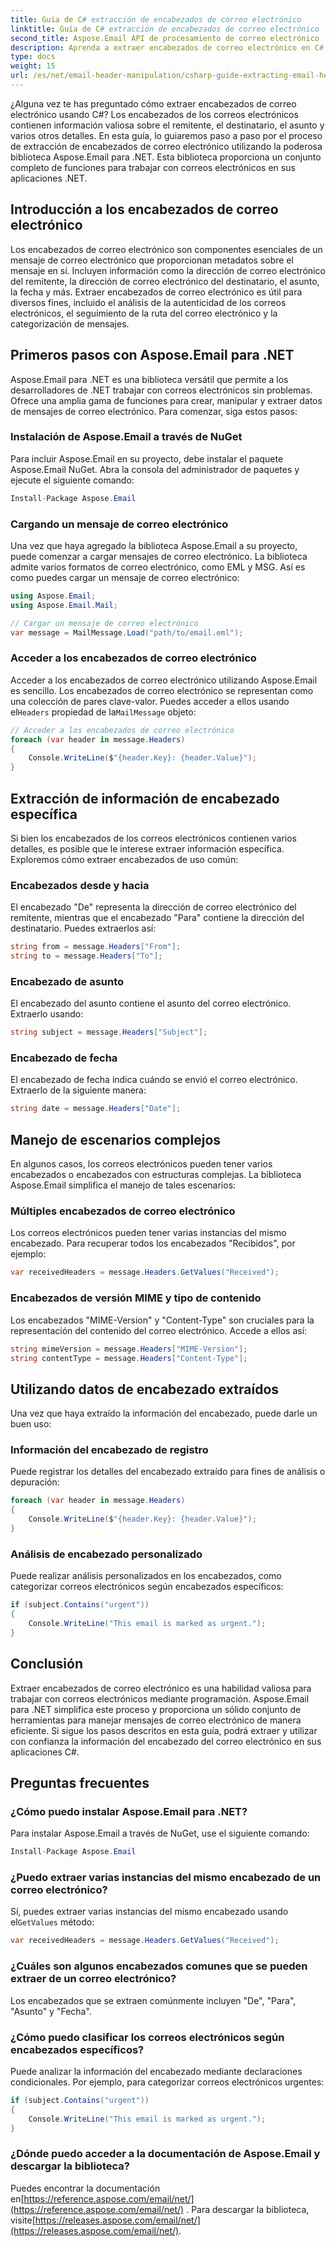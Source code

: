 ```yaml
---
title: Guía de C# extracción de encabezados de correo electrónico
linktitle: Guía de C# extracción de encabezados de correo electrónico
second_title: Aspose.Email API de procesamiento de correo electrónico .NET
description: Aprenda a extraer encabezados de correo electrónico en C# usando Aspose.Email para .NET. Guía paso a paso con código fuente para un análisis eficiente del correo electrónico.
type: docs
weight: 15
url: /es/net/email-header-manipulation/csharp-guide-extracting-email-headers/
---
```


¿Alguna vez te has preguntado cómo extraer encabezados de correo electrónico usando C#? Los encabezados de los correos electrónicos contienen información valiosa sobre el remitente, el destinatario, el asunto y varios otros detalles. En esta guía, lo guiaremos paso a paso por el proceso de extracción de encabezados de correo electrónico utilizando la poderosa biblioteca Aspose.Email para .NET. Esta biblioteca proporciona un conjunto completo de funciones para trabajar con correos electrónicos en sus aplicaciones .NET.

## Introducción a los encabezados de correo electrónico

Los encabezados de correo electrónico son componentes esenciales de un mensaje de correo electrónico que proporcionan metadatos sobre el mensaje en sí. Incluyen información como la dirección de correo electrónico del remitente, la dirección de correo electrónico del destinatario, el asunto, la fecha y más. Extraer encabezados de correo electrónico es útil para diversos fines, incluido el análisis de la autenticidad de los correos electrónicos, el seguimiento de la ruta del correo electrónico y la categorización de mensajes.

## Primeros pasos con Aspose.Email para .NET

Aspose.Email para .NET es una biblioteca versátil que permite a los desarrolladores de .NET trabajar con correos electrónicos sin problemas. Ofrece una amplia gama de funciones para crear, manipular y extraer datos de mensajes de correo electrónico. Para comenzar, siga estos pasos:

### Instalación de Aspose.Email a través de NuGet

Para incluir Aspose.Email en su proyecto, debe instalar el paquete Aspose.Email NuGet. Abra la consola del administrador de paquetes y ejecute el siguiente comando:

```csharp
Install-Package Aspose.Email
```

### Cargando un mensaje de correo electrónico

Una vez que haya agregado la biblioteca Aspose.Email a su proyecto, puede comenzar a cargar mensajes de correo electrónico. La biblioteca admite varios formatos de correo electrónico, como EML y MSG. Así es como puedes cargar un mensaje de correo electrónico:

```csharp
using Aspose.Email;
using Aspose.Email.Mail;

// Cargar un mensaje de correo electrónico
var message = MailMessage.Load("path/to/email.eml");
```

### Acceder a los encabezados de correo electrónico

 Acceder a los encabezados de correo electrónico utilizando Aspose.Email es sencillo. Los encabezados de correo electrónico se representan como una colección de pares clave-valor. Puedes acceder a ellos usando el`Headers` propiedad de la`MailMessage` objeto:

```csharp
// Acceder a los encabezados de correo electrónico
foreach (var header in message.Headers)
{
    Console.WriteLine($"{header.Key}: {header.Value}");
}
```

## Extracción de información de encabezado específica

Si bien los encabezados de los correos electrónicos contienen varios detalles, es posible que le interese extraer información específica. Exploremos cómo extraer encabezados de uso común:

### Encabezados desde y hacia

El encabezado "De" representa la dirección de correo electrónico del remitente, mientras que el encabezado "Para" contiene la dirección del destinatario. Puedes extraerlos así:

```csharp
string from = message.Headers["From"];
string to = message.Headers["To"];
```

### Encabezado de asunto

El encabezado del asunto contiene el asunto del correo electrónico. Extraerlo usando:

```csharp
string subject = message.Headers["Subject"];
```

### Encabezado de fecha

El encabezado de fecha indica cuándo se envió el correo electrónico. Extraerlo de la siguiente manera:

```csharp
string date = message.Headers["Date"];
```

## Manejo de escenarios complejos

En algunos casos, los correos electrónicos pueden tener varios encabezados o encabezados con estructuras complejas. La biblioteca Aspose.Email simplifica el manejo de tales escenarios:

### Múltiples encabezados de correo electrónico

Los correos electrónicos pueden tener varias instancias del mismo encabezado. Para recuperar todos los encabezados "Recibidos", por ejemplo:

```csharp
var receivedHeaders = message.Headers.GetValues("Received");
```

### Encabezados de versión MIME y tipo de contenido

Los encabezados "MIME-Version" y "Content-Type" son cruciales para la representación del contenido del correo electrónico. Accede a ellos así:

```csharp
string mimeVersion = message.Headers["MIME-Version"];
string contentType = message.Headers["Content-Type"];
```

## Utilizando datos de encabezado extraídos

Una vez que haya extraído la información del encabezado, puede darle un buen uso:

### Información del encabezado de registro

Puede registrar los detalles del encabezado extraído para fines de análisis o depuración:

```csharp
foreach (var header in message.Headers)
{
    Console.WriteLine($"{header.Key}: {header.Value}");
}
```

### Análisis de encabezado personalizado

Puede realizar análisis personalizados en los encabezados, como categorizar correos electrónicos según encabezados específicos:

```csharp
if (subject.Contains("urgent"))
{
    Console.WriteLine("This email is marked as urgent.");
}
```

## Conclusión

Extraer encabezados de correo electrónico es una habilidad valiosa para trabajar con correos electrónicos mediante programación. Aspose.Email para .NET simplifica este proceso y proporciona un sólido conjunto de herramientas para manejar mensajes de correo electrónico de manera eficiente. Si sigue los pasos descritos en esta guía, podrá extraer y utilizar con confianza la información del encabezado del correo electrónico en sus aplicaciones C#.

## Preguntas frecuentes

### ¿Cómo puedo instalar Aspose.Email para .NET?

Para instalar Aspose.Email a través de NuGet, use el siguiente comando:
```csharp
Install-Package Aspose.Email
```

### ¿Puedo extraer varias instancias del mismo encabezado de un correo electrónico?

Sí, puedes extraer varias instancias del mismo encabezado usando el`GetValues` método:
```csharp
var receivedHeaders = message.Headers.GetValues("Received");
```

### ¿Cuáles son algunos encabezados comunes que se pueden extraer de un correo electrónico?

Los encabezados que se extraen comúnmente incluyen "De", "Para", "Asunto" y "Fecha".

### ¿Cómo puedo clasificar los correos electrónicos según encabezados específicos?

Puede analizar la información del encabezado mediante declaraciones condicionales. Por ejemplo, para categorizar correos electrónicos urgentes:
```csharp
if (subject.Contains("urgent"))
{
    Console.WriteLine("This email is marked as urgent.");
}
```

### ¿Dónde puedo acceder a la documentación de Aspose.Email y descargar la biblioteca?

 Puedes encontrar la documentación en[https://reference.aspose.com/email/net/](https://reference.aspose.com/email/net/) . Para descargar la biblioteca, visite[https://releases.aspose.com/email/net/](https://releases.aspose.com/email/net/).
